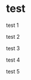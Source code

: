 <!DOCTYPE html>
<html lang="en">
<head>
	<meta charset="UTF-8">
	<title>test</title>
</head>
<body>
	<h1>test</h1>
	<p>test 1</p>
	<p>test 2</p>
	<p>test 3</p>
	<p>test 4</p>
	<p>test 5</p>
</body>
</html>
